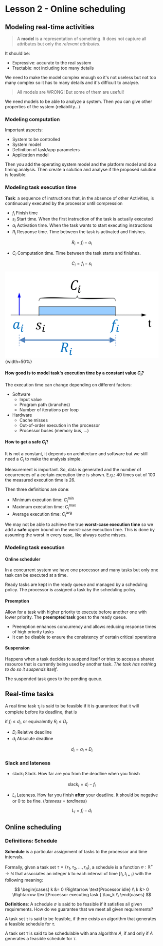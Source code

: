 
# Lesson 2 - Online scheduling

## Modeling real-time activities
> A **model** is a representation of something. It does not capture all attributes but only the *relevant attributes*. 

It should be:
- Expressive: accurate to the real system
- Tractable: not including too many details

We need to make the model complex enough so it's not useless but not too many complex so it has to many details and it's difficult to analyse.

> All models are WRONG! But some of them are useful!

We need models to be able to analyze a system. Then you can give other properties of the system (reliability...)

### Modeling computation

Important aspects:
- System to be controlled
- System model
- Definition of task/app parameters
- Application model

Then you add the operating system model and the platform model and do a timing analysis. Then create a solution and analyse if the proposed solution is feasible.

### Modeling task execution time
**Task**: a sequence of instructions that, in the absence of other Activities, is continuously executed by the processor until compression

- $f_i$ Finish time
- $s_i$ Start time. When the first instruction of the task is actually executed
- $a_i$ Activation time. When the task wants to start executing instructions
- $R_i$ Response time. Time between the task is activated and finishes. 

$$R_i = f_i - a_i$$

- $C_i$ Computation time. Time between the task starts and finishes. 

$$C_i = f_i - s_i$$

![Task definition](images/02/task_definition.png){width=50%}

#### How good is to model task's execution time by a constant value $C_i$?

The execution time can change depending on different factors:
- Software
    - Input value
    - Program path (branches)
    - Number of iterations per loop
- Hardware
    - Cache misses
    - Out-of-order execution in the processor
    - Processor buses (memory bus, ...)

#### How to get a safe $C_i$?

It is not a constant, it depends on architecture and software but we still need a $C_i$ to make the analysis simple.

Measurement is important. So, data is generated and the number of occurrences of a certain execution time is shown. E.g.: 40 times out of 100 the measured execution time is 26.

Then three definitions are done:
- Minimum execution time: $C_i^{\min}$
- Maximum execution time: $C_i^{\max}$
- Average execution time: $C_i^{\text{avg}}$

We may not be able to achieve the true **worst-case execution time** so we add a **safe** upper bound on the worst-case execution time. This is done by assuming the worst in every case, like always cache misses.

### Modeling task execution

#### Online scheduler

In a concurrent system we have one processor and many tasks but only one task can be executed at a time.

Ready tasks are kept in the ready queue and managed by a scheduling policy. The processor is assigned a task by the scheduling policy.

#### Preemption
Allow for a task with higher priority to execute before another one with lower priority. The **preempted task** goes to the ready queue.

- Preemption enhances concurrency and allows reducing response times of high priority tasks
- It can be disable to ensure the consistency of certain critical operations

#### Suspension
Happens when a task decides to suspend itself or tries to access a shared resource that is currently being used by another task. *The task has nothing to do so it suspends itself*.

The suspended task goes to the pending queue.

## Real-time tasks

A real time task $\tau_i$ is said to be feasible if it is guaranteed that it will complete before its deadline, that is 

if $f_i \le d_i$, or equivalently $R_i \le D_i$.

- $D_i$ Relative deadline
- $d_i$ Absolute deadline

$$
d_i = a_i + D_i
$$


### Slack and lateness
- $\text{slack}_i$ Slack. How far are you from the deadline when you finish

$$\text{slack}_i = d_i - f_i$$

- $L_i$ Lateness. How far you finish **after** your deadline. It should be negative or 0 to be fine. (_lateness = tardiness_)

$$L_i = f_i - d_i$$

## Online scheduling
### Definitions: Schedule
**Schedule** is a particular assignment of tasks to the processor and time intervals. 

Formally, given a task set $\tau = \{\tau_1, \tau_2, ..., \tau_n \}$, a schedule is a function $\sigma: \mathbb{R}^+ \rightarrow \mathbb{N}$ that associates an integer $k$ to each interval of time $[t_i, t_{i+1})$ with the following meaning:

$$
\begin{cases}
k &= 0 \Rightarrow \text{Processor idle} \\
k &> 0 \Rightarrow \text{Processor executing task } \tau_k \\
\end{cases}
$$

**Definitions**:
A schedule $\sigma$ is said to be feasible if it satisfies all given requirements. How do we guarantee that we meet all given requirements?

A task set $\tau$ is said to be feasible, if there exists  an algorithm that generates a feasible schedule for $\tau$.

A task set $\tau$ is said to be schedulable with ana algorithm $A$, if and only if $A$ generates a feasible schedule for $\tau$.






















